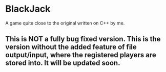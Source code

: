 # BlackJack
A game quite close to the original written on C++ by me.

## This is NOT a fully bug fixed version. This is the version without the added feature of file output/input, where the registered players are stored into. It will be updated soon.
